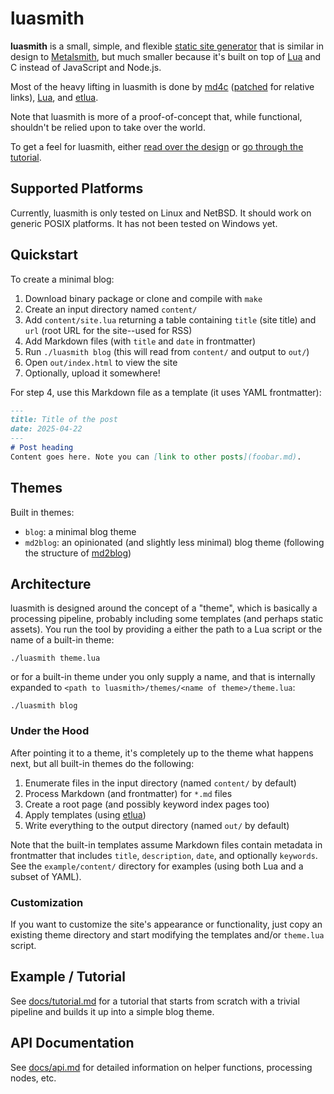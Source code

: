 # luasmith
**luasmith** is a small, simple, and flexible [static site generator](https://en.wikipedia.org/wiki/Static_site_generator) that is similar in design to [Metalsmith](https://metalsmith.io/), but much smaller because it's built on top of [Lua](https://www.lua.org/) and C instead of JavaScript and Node.js.

Most of the heavy lifting in luasmith is done by [md4c](https://github.com/mity/md4c) ([patched](https://github.com/jaredkrinke/md4c/commit/fc4cac5277b060450d93b06a67397388defa358d) for relative links), [Lua](https://www.lua.org/), and [etlua](https://github.com/leafo/etlua).

Note that luasmith is more of a proof-of-concept that, while functional, shouldn't be relied upon to take over the world.

To get a feel for luasmith, either [read over the design](#design) or [go through the tutorial](docs/tutorial.md).

## Supported Platforms
Currently, luasmith is only tested on Linux and NetBSD. It should work on generic POSIX platforms. It has not been tested on Windows yet.

## Quickstart
To create a minimal blog:

1. Download binary package or clone and compile with `make`
2. Create an input directory named `content/`
3. Add `content/site.lua` returning a table containing `title` (site title) and `url` (root URL for the site--used for RSS)
4. Add Markdown files (with `title` and `date` in frontmatter)
5. Run `./luasmith blog` (this will read from `content/` and output to `out/`)
6. Open `out/index.html` to view the site
7. Optionally, upload it somewhere!

For step 4, use this Markdown file as a template (it uses YAML frontmatter):

```md
---
title: Title of the post
date: 2025-04-22
---
# Post heading
Content goes here. Note you can [link to other posts](foobar.md).
```

## Themes
Built in themes:

* `blog`: a minimal blog theme
* `md2blog`: an opinionated (and slightly less minimal) blog theme (following the structure of [md2blog](https://jaredkrinke.github.io/md2blog/))

## Architecture
luasmith is designed around the concept of a "theme", which is basically a processing pipeline, probably including some templates (and perhaps static assets). You run the tool by providing a either the path to a Lua script or the name of a built-in theme:

```
./luasmith theme.lua
```

or for a built-in theme under you only supply a name, and that is internally expanded to `<path to luasmith>/themes/<name of theme>/theme.lua`:

```
./luasmith blog
```

### Under the Hood
After pointing it to a theme, it's completely up to the theme what happens next, but all built-in themes do the following:

1. Enumerate files in the input directory (named `content/` by default)
2. Process Markdown (and frontmatter) for `*.md` files
3. Create a root page (and possibly keyword index pages too)
4. Apply templates (using [etlua](https://github.com/leafo/etlua))
5. Write everything to the output directory (named `out/` by default)

Note that the built-in templates assume Markdown files contain metadata in frontmatter that includes `title`, `description`, `date`, and optionally `keywords`. See the `example/content/` directory for examples (using both Lua and a subset of YAML).

### Customization
If you want to customize the site's appearance or functionality, just copy an existing theme directory and start modifying the templates and/or `theme.lua` script.

## Example / Tutorial
See [docs/tutorial.md](docs/tutorial.md) for a tutorial that starts from scratch with a trivial pipeline and builds it up into a simple blog theme.

## API Documentation
See [docs/api.md](docs/api.md) for detailed information on helper functions, processing nodes, etc.

